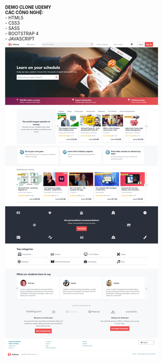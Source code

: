 <strong>DEMO CLONE UDEMY</strong>
<br/><strong>CÁC CÔNG NGHỆ: </strong>
<br/>- HTML5
<br/>- CSS3
<br/>- SASS
<br/>- BOOTSTRAP 4
<br/>- JAVASCRIPT
<br/>
<img src="./udemy.png" />